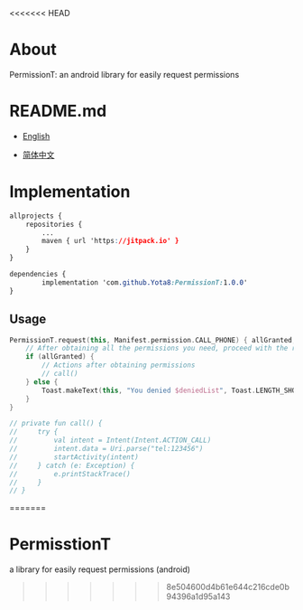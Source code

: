 <<<<<<< HEAD
# About
PermissionT: an android library for easily request permissions 



# README.md

- <a href="README/README.en.md">English</a>

- <a href="README/README.zh_CN.md">简体中文</a>





# Implementation

```css
allprojects {
	repositories {
		...
		maven { url 'https://jitpack.io' }
	}
}
```

```css
dependencies {
	    implementation 'com.github.Yota8:PermissionT:1.0.0'
}
```





## Usage

```kotlin
PermissionT.request(this, Manifest.permission.CALL_PHONE) { allGranted, deniedList ->
    // After obtaining all the permissions you need, proceed with the relevant operations for the permissions you requested
    if (allGranted) {
        // Actions after obtaining permissions
        // call()
    } else {
        Toast.makeText(this, "You denied $deniedList", Toast.LENGTH_SHORT).show()
    }
}

// private fun call() {
//     try {
//         val intent = Intent(Intent.ACTION_CALL)
//         intent.data = Uri.parse("tel:123456")
//         startActivity(intent)
//     } catch (e: Exception) {
//         e.printStackTrace()
//     }
// }
```
=======
# PermisstionT
a library for easily request permissions (android)
>>>>>>> 8e504600d4b61e644c216cde0b94396a1d95a143
